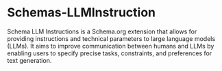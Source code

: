 # Schemas-LLMInstruction
Schema LLM Instructions is a Schema.org extension that allows for providing instructions and technical parameters to large language models (LLMs). It aims to improve communication between humans and LLMs by enabling users to specify precise tasks, constraints, and preferences for text generation.
